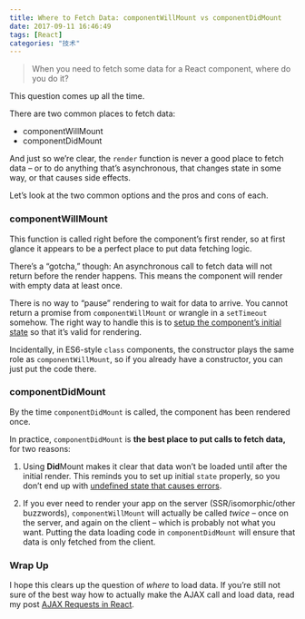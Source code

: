 ```yaml
---
title: Where to Fetch Data: componentWillMount vs componentDidMount
date: 2017-09-11 16:46:49
tags: [React]
categories: "技术"
---
```


> When you need to fetch some data for a React component, where do you do it?

This question comes up all the time.


There are two common places to fetch data:

- componentWillMount
- componentDidMount

And just so we’re clear, the `render` function is never a good place to fetch data – or to do anything that’s asynchronous, that changes state in some way, or that causes side effects.


Let’s look at the two common options and the pros and cons of each.

### componentWillMount

This function is called right before the component’s first render, so at first glance it appears to be a perfect place to put data fetching logic.

There’s a “gotcha,” though: An asynchronous call to fetch data will not return before the render happens. This means the component will render with empty data at least once.

There is no way to “pause” rendering to wait for data to arrive. You cannot return a promise from `componentWillMount` or wrangle in a `setTimeout` somehow. The right way to handle this is to [setup the component’s initial state](https://daveceddia.com/watch-out-for-undefined-state/) so that it’s valid for rendering.

Incidentally, in ES6-style `class` components, the constructor plays the same role as `componentWillMount`, so if you already have a constructor, you can just put the code there.

### componentDidMount

By the time `componentDidMount` is called, the component has been rendered once.

In practice, `componentDidMount` is **the best place to put calls to fetch data,** for two reasons:

1. Using **Did**Mount makes it clear that data won’t be loaded until after the initial render. This reminds you to set up initial `state` properly, so you don’t end up with [undefined state that causes errors](https://daveceddia.com/watch-out-for-undefined-state/).

2. If you ever need to render your app on the server (SSR/isomorphic/other buzzwords), `componentWillMount` will actually be called *twice* – once on the server, and again on the client – which is probably not what you want. Putting the data loading code in `componentDidMount` will ensure that data is only fetched from the client.

### Wrap Up

I hope this clears up the question of *where* to load data. If you’re still not sure of the best way how to actually make the AJAX call and load data, read my post [AJAX Requests in React](https://daveceddia.com/ajax-requests-in-react/).
